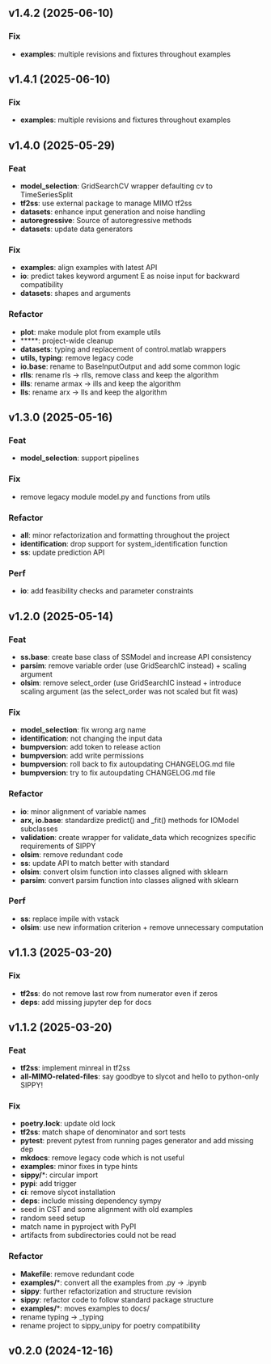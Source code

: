 ## v1.4.2 (2025-06-10)

### Fix

- **examples**: multiple revisions and fixtures throughout examples

## v1.4.1 (2025-06-10)

### Fix

- **examples**: multiple revisions and fixtures throughout examples

## v1.4.0 (2025-05-29)

### Feat

- **model_selection**: GridSearchCV wrapper defaulting cv to TimeSeriesSplit
- **tf2ss**: use external package to manage MIMO tf2ss
- **datasets**: enhance input generation and noise handling
- **autoregressive**: Source of autoregressive methods
- **datasets**: update data generators

### Fix

- **examples**: align examples with latest API
- **io**: predict takes keyword argument E as noise input for backward compatibility
- **datasets**: shapes and arguments

### Refactor

- **plot**: make module plot from example utils
- *****: project-wide cleanup
- **datasets**: typing and replacement of control.matlab wrappers
- **utils, typing**: remove legacy code
- **io.base**: rename to BaseInputOutput and add some common logic
- **rlls**: rename rls -> rlls, remove class and keep the algorithm
- **ills**: rename armax -> ills and keep the algorithm
- **lls**: rename arx -> lls and keep the algorithm

## v1.3.0 (2025-05-16)

### Feat

- **model_selection**: support pipelines

### Fix

- remove legacy module model.py and functions from utils

### Refactor

- **all**: minor refactorization and formatting throughout the project
- **identification**: drop support for system_identification function
- **ss**: update prediction API

### Perf

- **io**: add feasibility checks and parameter constraints

## v1.2.0 (2025-05-14)

### Feat

- **ss.base**: create base class of SSModel and increase API consistency
- **parsim**: remove variable order (use GridSearchIC instead) + scaling argument
- **olsim**: remove select_order (use GridSearchIC instead + introduce scaling argument (as the select_order was not scaled but fit was)

### Fix

- **model_selection**: fix wrong arg name
- **identification**: not changing the input data
- **bumpversion**: add token to release action
- **bumpversion**: add write permissions
- **bumpversion**: roll back to fix autoupdating CHANGELOG.md file
- **bumpversion**: try to fix autoupdating CHANGELOG.md file

### Refactor

- **io**: minor alignment of variable names
- **arx, io.base**: standardize predict() and _fit() methods for IOModel subclasses
- **validation**: create wrapper for validate_data which recognizes specific requirements of SIPPY
- **olsim**: remove redundant code
- **ss**: update API to match better with standard
- **olsim**: convert olsim function into classes aligned with sklearn
- **parsim**: convert parsim function into classes aligned with sklearn

### Perf

- **ss**: replace impile with vstack
- **olsim**: use new information criterion + remove unnecessary computation

## v1.1.3 (2025-03-20)

### Fix

- **tf2ss**: do not remove last row from numerator even if zeros
- **deps**: add missing jupyter dep for docs

## v1.1.2 (2025-03-20)

### Feat

- **tf2ss**: implement minreal in tf2ss
- **all-MIMO-related-files**: say goodbye to slycot and hello to python-only SIPPY!

### Fix

- **poetry.lock**: update old lock
- **tf2ss**: match shape of denominator and sort tests
- **pytest**: prevent pytest from running pages generator and add missing dep
- **mkdocs**: remove legacy code which is not useful
- **examples**: minor fixes in type hints
- **sippy/***: circular import
- **pypi**: add trigger
- **ci**: remove slycot installation
- **deps**: include missing dependency sympy
- seed in CST and some alignment with old examples
- random seed setup
- match name in pyproject with PyPI
- artifacts from subdirectories could not be read

### Refactor

- **Makefile**: remove redundant code
- **examples/***: convert all the examples from .py -> .ipynb
- **sippy**: further refactorization and structure revision
- **sippy**: refactor code to follow standard package structure
- **examples/***: moves examples to docs/
- rename typing -> _typing
- rename project to sippy_unipy for poetry compatibility

## v0.2.0 (2024-12-16)
